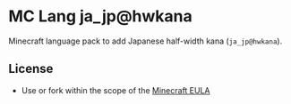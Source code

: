 # MC Lang ja_jp@hwkana

Minecraft language pack to add Japanese half-width kana (`ja_jp@hwkana`).

## License

- Use or fork within the scope of the [Minecraft EULA](https://account.mojang.com/documents/minecraft_eula)
